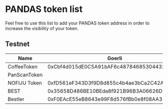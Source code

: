 # PANDAS token list

Feel free to use this list to add your PANDAS token address in order to increase
the visibility of your token.

## Testnet

| Name         | Goerli | BNB                                         | Avalanche                                  | Polygon | Cronos | Fantom                                      | Celo |
|--------------|--------|---------------------------------------------|--------------------------------------------|---------|--------|---------------------------------------------|------|
| CoffeeToken  | 0xCbf4d015dE0C5A91bAF6c487846853044325002A |                                             |                                            |         |        | 0x9601ca2c9132A706A3d017dbF464d51E310bE7D6  |      |
| PanScanToken |        | 0xaE69ED5C541F569360C3E83a8DeE0855E990045E  | 0x98E3eC6B0f00b81d6ee08ff1Bedb450969B79F31 |         |        | 0xaE69ED5C541F569360C3E83a8DeE0855E990045E  |      |
| NOFIJU Token | 0xfD561eF343D3f9D8d855c4b4ae3bCa2C42Ae0f8f       | 0x01F94A5ba5C972Fb01F41B6EDDc786e417099ED4    | 0x5fb444a9956e1834aBB5bA4dEBc61D90df863F85 |         |        |        | 0x9b8Ec37Bbf638Ce346e1beb5b4E33B640aA26D31 |
| BEST | 0x35658D486BE10BEda8f921B96B3A06626D130166 | 0xA52D00fAad14B4643aE7011a7DDd02bDD9C6C99e | 0x5B1059888f0D2693459de34b4B2061A0DEff9d2F | 0xa94AC3924422226c3fC85Aa518E65c836ADFeDF1 | 0x5e447968d4a177fE7bFB8877cA12aE20Bd60dD85 | 0x5e447968d4a177fE7bFB8877cA12aE20Bd60dD85 | 0x5e447968d4a177fE7bFB8877cA12aE20Bd60dD85 |
| Bestler | 0xF0EAcE55eB8643e99F8d576fBb0e8f08AA336d65 ||||| 0xb4B01CD3841d7351e489471aF5185576B6510889 | 0x5a28a6C94d354Bef7ac6d561aeC5f888160D3659 |

